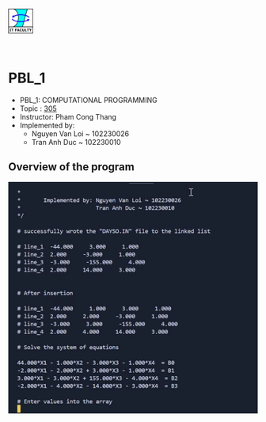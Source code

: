 <p>
<a href="https://www.facebook.com/dut.itf">
<img src="./src/itfaculty.jpg" width="50">
</a>
</p>
<br>

# PBL_1
- PBL_1: COMPUTATIONAL PROGRAMMING
- Topic : [305](./src/Danh%20sach%20de%20tai%20PBL_1.pdf)
- Instructor: Pham Cong Thang
- Implemented by: 
  * Nguyen Van Loi ~ 102230026
  * Tran Anh Duc ~ 102230010

## Overview of the program

<p>
<img src="./src/video.gif">
</p>
